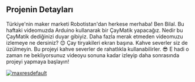 ## Projenin Detayları
Türkiye'nin maker marketi Robotistan'dan herkese merhaba! Ben Bilal. Bu haftaki videomuzda Arduino kullanarak bir ÇayMatik yapacağız. Nedir bu ÇayMatik dediğinizi duyar gibiyiz. Daha fazla merak etmeden videomuzu izlemeye ne dersiniz? 😊 Çay tiryakileri ekran başına. Kahve severler siz de üzülmeyin. Bu projeyi kahve severler de rahatlıkla kullanabilirler. 😎 E hadi o zaman ne bekliyorsunuz videoyu sonuna kadar izleyip daha sonrasında projeyi yapmaya başlayın!


[![maxresdefault](https://user-images.githubusercontent.com/112697142/195790856-2668d6fb-2bfc-4905-b223-266a2fa2bde5.jpg)](https://www.youtube.com/watch?v=RlGQnflx60Q)
